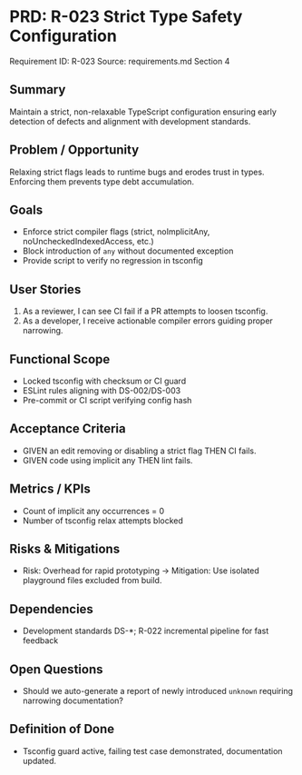# PRD: R-023 Strict Type Safety Configuration

Requirement ID: R-023
Source: requirements.md Section 4

## Summary

Maintain a strict, non-relaxable TypeScript configuration ensuring early detection of defects and alignment with development standards.

## Problem / Opportunity

Relaxing strict flags leads to runtime bugs and erodes trust in types. Enforcing them prevents type debt accumulation.

## Goals

- Enforce strict compiler flags (strict, noImplicitAny, noUncheckedIndexedAccess, etc.)
- Block introduction of `any` without documented exception
- Provide script to verify no regression in tsconfig

## User Stories

1. As a reviewer, I can see CI fail if a PR attempts to loosen tsconfig.
2. As a developer, I receive actionable compiler errors guiding proper narrowing.

## Functional Scope

- Locked tsconfig with checksum or CI guard
- ESLint rules aligning with DS-002/DS-003
- Pre-commit or CI script verifying config hash

## Acceptance Criteria

- GIVEN an edit removing or disabling a strict flag THEN CI fails.
- GIVEN code using implicit any THEN lint fails.

## Metrics / KPIs

- Count of implicit any occurrences = 0
- Number of tsconfig relax attempts blocked

## Risks & Mitigations

- Risk: Overhead for rapid prototyping → Mitigation: Use isolated playground files excluded from build.

## Dependencies

- Development standards DS-*; R-022 incremental pipeline for fast feedback

## Open Questions

- Should we auto-generate a report of newly introduced `unknown` requiring narrowing documentation?

## Definition of Done

- Tsconfig guard active, failing test case demonstrated, documentation updated.
